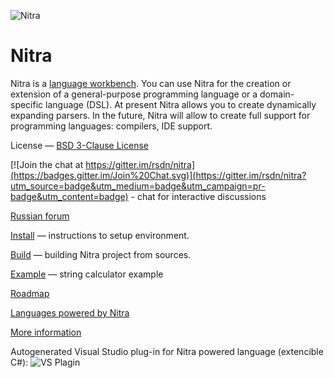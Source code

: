 ![Nitra](https://github.com/rsdn/nitra/blob/master/Doc/Imgs/nitra-logo.png)

# Nitra

Nitra is a [language workbench](http://martinfowler.com/bliki/LanguageWorkbench.html). You can use Nitra for the creation or extension of a general-purpose programming language or a domain-specific language (DSL).
At present Nitra allows you to create dynamically expanding parsers. In the future, Nitra will allow to create full support for programming languages: compilers, IDE support.

License — [BSD 3-Clause License](http://opensource.org/licenses/BSD-3-Clause)

[![Join the chat at https://gitter.im/rsdn/nitra](https://badges.gitter.im/Join%20Chat.svg)](https://gitter.im/rsdn/nitra?utm_source=badge&utm_medium=badge&utm_campaign=pr-badge&utm_content=badge) - chat for interactive discussions

[Russian forum](http://rsdn.org/forum/nemerle)

[Install](http://confluence.jetbrains.com/display/Nitra/Install) — instructions to setup environment.

[Build](http://confluence.jetbrains.com/display/Nitra/Build) — building Nitra project from sources.

[Example](http://confluence.jetbrains.com/display/Nitra/Calculator+sample) — string calculator example

[Roadmap](http://confluence.jetbrains.com/display/Nitra/Roadmap)

[Languages powered by Nitra](https://github.com/rsdn/nitra/wiki/Languages-powered-by-Nitra)

[More information](http://confluence.jetbrains.com/display/Nitra)

Autogenerated Visual Studio plug-in for Nitra powered language (extencible C#):
![VS Plagin](https://github.com/rsdn/nitra/blob/master/Doc/Imgs/Nitra-002.gif)
